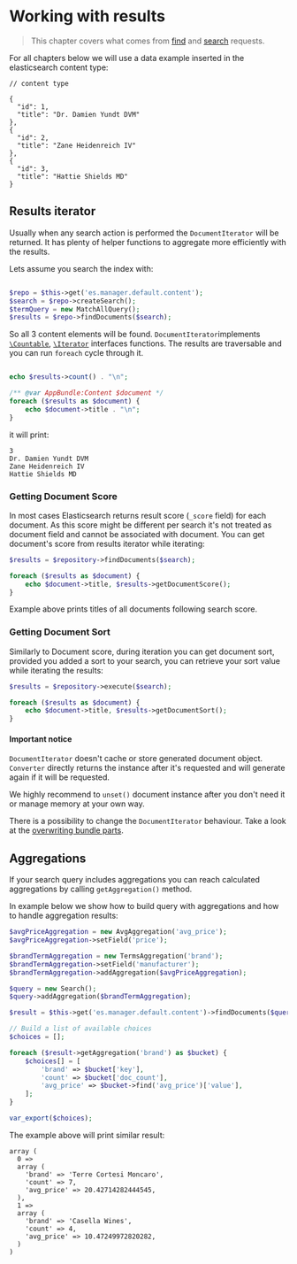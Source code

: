 # Working with results

> This chapter covers what comes from [find](find_functions.md) and [search](search.md) requests.

For all chapters below we will use a data example inserted in the elasticsearch content type:

```
// content type

{
  "id": 1,
  "title": "Dr. Damien Yundt DVM"
},
{
  "id": 2,
  "title": "Zane Heidenreich IV"
},
{
  "id": 3,
  "title": "Hattie Shields MD"
}

```

## Results iterator

Usually when any search action is performed the `DocumentIterator` will be returned. It has plenty of helper functions to aggregate more efficiently with the results.


Lets assume you search the index with:

```php

$repo = $this->get('es.manager.default.content');
$search = $repo->createSearch();
$termQuery = new MatchAllQuery();
$results = $repo->findDocuments($search);

```

So all 3 content elements will be found. `DocumentIterator`implements [`\Countable`](http://php.net/manual/en/class.countable.php), [`\Iterator`](http://php.net/manual/en/class.iterator.php) interfaces functions. The results are traversable and you can run `foreach` cycle through it.

```php

echo $results->count() . "\n";

/** @var AppBundle:Content $document */
foreach ($results as $document) {
    echo $document->title . "\n";
}

```

it will print:

```
3
Dr. Damien Yundt DVM
Zane Heidenreich IV
Hattie Shields MD
```

### Getting Document Score

In most cases Elasticsearch returns result score (`_score` field) for each document.
As this score might be different per search it's not treated as document field and
cannot be associated with document. You can get document's score from results iterator
while iterating:

```php
$results = $repository->findDocuments($search);

foreach ($results as $document) {
    echo $document->title, $results->getDocumentScore();
}
```

Example above prints titles of all documents following search score.

### Getting Document Sort

Similarly to Document score, during iteration you can get document sort, provided you
added a sort to your search, you can retrieve your sort value while iterating the
results:

```php
$results = $repository->execute($search);

foreach ($results as $document) {
    echo $document->title, $results->getDocumentSort();
}
```

#### Important notice

`DocumentIterator` doesn't cache or store generated document object. `Converter` directly returns the instance after it's requested and will generate again if it will be requested.

We highly recommend to `unset()` document instance after you don't need it or manage memory at your own way.

There is a possibility to change the `DocumentIterator` behaviour. Take a look at the [overwriting bundle parts](http://docs.ongr.io/ElasticsearchBundle/overwriting_bundle).

## Aggregations

If your search query includes aggregations you can reach calculated aggregations
by calling `getAggregation()` method.

In example below we show how to build query with aggregations and how to handle
aggregation results:

```php
$avgPriceAggregation = new AvgAggregation('avg_price');
$avgPriceAggregation->setField('price');

$brandTermAggregation = new TermsAggregation('brand');
$brandTermAggregation->setField('manufacturer');
$brandTermAggregation->addAggregation($avgPriceAggregation);

$query = new Search();
$query->addAggregation($brandTermAggregation);

$result = $this->get('es.manager.default.content')->findDocuments($query);

// Build a list of available choices
$choices = [];

foreach ($result->getAggregation('brand') as $bucket) {
    $choices[] = [
        'brand' => $bucket['key'],
        'count' => $bucket['doc_count'],
        'avg_price' => $bucket->find('avg_price')['value'],
    ];
}

var_export($choices);
```

The example above will print similar result:

```
array (
  0 => 
  array (
    'brand' => 'Terre Cortesi Moncaro',
    'count' => 7,
    'avg_price' => 20.42714282444545,
  ),
  1 => 
  array (
    'brand' => 'Casella Wines',
    'count' => 4,
    'avg_price' => 10.47249972820282,
  )
)
```
